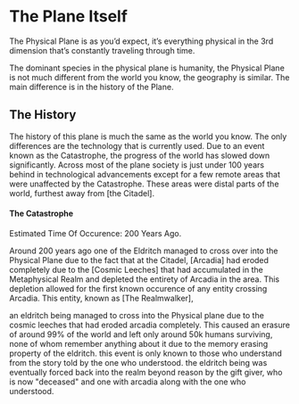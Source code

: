 # The Plane Itself

The Physical Plane is as you’d expect, it’s everything physical in the 3rd dimension that’s constantly traveling through time. 

The dominant species in the physical plane is humanity, the Physical Plane is not much different from the world you know, the geography is similar. The main difference is in the history of the Plane.

## The History
The history of this plane is much the same as the world you know. The only differences are the technology that is currently used. Due to an event known as the Catastrophe, the progress of the world has slowed down significantly. Across most of the plane society is just under 100 years behind in technological advancements except for a few remote areas that were unaffected by the Catastrophe. These areas were distal parts of the world, furthest away from [the Citadel]. 

#### The Catastrophe
Estimated Time Of Occurence: 200 Years Ago.

Around 200 years ago one of the Eldritch managed to cross over into the Physical Plane due to the fact that at the Citadel, [Arcadia] had eroded completely due to the [Cosmic Leeches] that had accumulated in the Metaphysical Realm and depleted the entirety of Arcadia in the area. This depletion allowed for the first known occurence of any entity crossing Arcadia. This entity, known as [The Realmwalker], 

an eldritch being managed to cross into the Physical plane due to the cosmic leeches that had eroded arcadia completely. This caused an erasure of around 99% of the world and left only around 50k humans surviving, none of whom remember anything about it due to the memory erasing property of the eldritch. this event is only known to those who understand from the story told by the one who understood. the eldritch being was eventually forced back into the realm beyond reason by the gift giver, who is now "deceased" and one with arcadia along with the one who understood.
